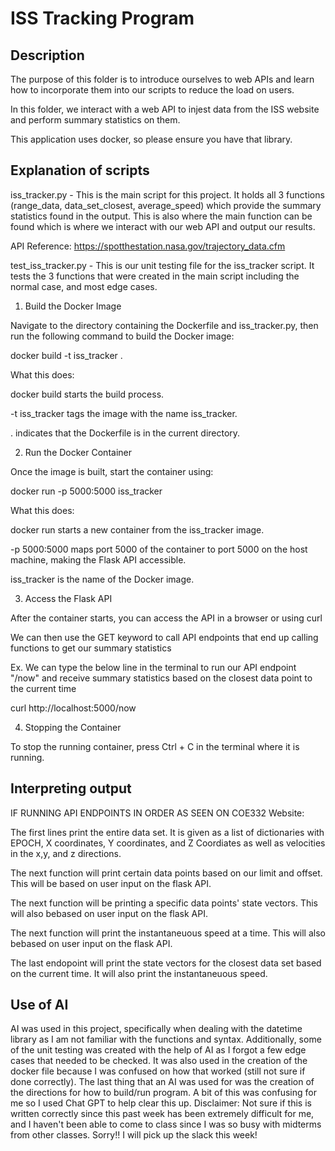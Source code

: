 # ISS Tracking Program

## Description

The purpose of this folder is to introduce ourselves to web APIs and learn how to incorporate them into our scripts to reduce the load on users. 

In this folder, we interact with a web API to injest data from the ISS website and perform summary statistics on them.

This application uses docker, so please ensure you have that library.

## Explanation of scripts

iss_tracker.py - This is the main script for this project. It holds all 3 functions (range_data, data_set_closest, average_speed) which provide the summary statistics found in the output. This is also where the main function can be found which is where we interact with our web API and output our results.

API Reference: https://spotthestation.nasa.gov/trajectory_data.cfm

test_iss_tracker.py - This is our unit testing file for the iss_tracker script. It tests the 3 functions that were created in the main script including the normal case, and most edge cases. 

1. Build the Docker Image

Navigate to the directory containing the Dockerfile and iss_tracker.py, then run the following command to build the Docker image:

docker build -t iss_tracker .

What this does:

docker build starts the build process.

-t iss_tracker tags the image with the name iss_tracker.

. indicates that the Dockerfile is in the current directory.

2. Run the Docker Container

Once the image is built, start the container using:

docker run -p 5000:5000 iss_tracker

What this does:

docker run starts a new container from the iss_tracker image.

-p 5000:5000 maps port 5000 of the container to port 5000 on the host machine, making the Flask API accessible.

iss_tracker is the name of the Docker image.

3. Access the Flask API

After the container starts, you can access the API in a browser or using curl

We can then use the GET keyword to call API endpoints that end up calling functions to get our
    summary statistics

Ex.
We can type the below line in the terminal to run our API endpoint "/now" and receive summary statistics based on the closest data point to the current time

curl http://localhost:5000/now

4. Stopping the Container

To stop the running container, press Ctrl + C in the terminal where it is running.



## Interpreting output
IF RUNNING API ENDPOINTS IN ORDER AS SEEN ON COE332 Website:

The first lines print the entire data set. It is given as a list of dictionaries with EPOCH, X coordinates, Y coordinates, and Z Coordiates as well as velocities in the x,y, and z directions.

The next function will print certain data points based on our limit and offset. This will be based on user input on the flask API.

The next function will be printing a specific data points' state vectors. This will also bebased on user input on the flask API.

The next function will print the instantaneuous speed at a time. This will also bebased on user input on the flask API.

The last endopoint will print the state vectors for the closest data set based on the current time. It will also print the instantaneuous speed.

## Use of AI

AI was used in this project, specifically when dealing with the datetime library as I am not familiar with the functions and syntax. Additionally, some of the unit testing was created with the help of AI as I forgot a few edge cases that needed to be checked. It was also used in the creation of the docker file because I was confused on how that worked (still not sure if done correctly). The last thing that an AI was used for was the creation of the directions for how to build/run program. A bit of this was confusing for me so I used Chat GPT to help clear this up. Disclaimer: Not sure if this is written correctly since this past week has been extremely difficult for me, and I haven't been able to come to class since I was so busy with midterms from other classes. Sorry!! I will pick up the slack this week!








